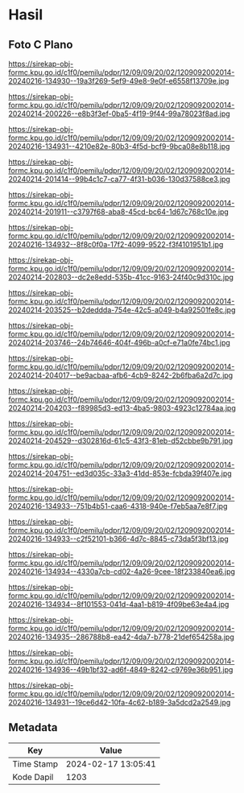# Hasil

## Foto C Plano

https://sirekap-obj-formc.kpu.go.id/c1f0/pemilu/pdpr/12/09/09/20/02/1209092002014-20240216-134930--19a3f269-5ef9-49e8-9e0f-e6558f13709e.jpg

https://sirekap-obj-formc.kpu.go.id/c1f0/pemilu/pdpr/12/09/09/20/02/1209092002014-20240214-200226--e8b3f3ef-0ba5-4f19-9f44-99a78023f8ad.jpg

https://sirekap-obj-formc.kpu.go.id/c1f0/pemilu/pdpr/12/09/09/20/02/1209092002014-20240216-134931--4210e82e-80b3-4f5d-bcf9-9bca08e8b118.jpg

https://sirekap-obj-formc.kpu.go.id/c1f0/pemilu/pdpr/12/09/09/20/02/1209092002014-20240214-201414--99b4c1c7-ca77-4f31-b036-130d37588ce3.jpg

https://sirekap-obj-formc.kpu.go.id/c1f0/pemilu/pdpr/12/09/09/20/02/1209092002014-20240214-201911--c3797f68-aba8-45cd-bc64-1d67c768c10e.jpg

https://sirekap-obj-formc.kpu.go.id/c1f0/pemilu/pdpr/12/09/09/20/02/1209092002014-20240216-134932--8f8c0f0a-17f2-4099-9522-f3f4101951b1.jpg

https://sirekap-obj-formc.kpu.go.id/c1f0/pemilu/pdpr/12/09/09/20/02/1209092002014-20240214-202803--dc2e8edd-535b-41cc-9163-24f40c9d310c.jpg

https://sirekap-obj-formc.kpu.go.id/c1f0/pemilu/pdpr/12/09/09/20/02/1209092002014-20240214-203525--b2deddda-754e-42c5-a049-b4a92501fe8c.jpg

https://sirekap-obj-formc.kpu.go.id/c1f0/pemilu/pdpr/12/09/09/20/02/1209092002014-20240214-203746--24b74646-404f-496b-a0cf-e71a0fe74bc1.jpg

https://sirekap-obj-formc.kpu.go.id/c1f0/pemilu/pdpr/12/09/09/20/02/1209092002014-20240214-204017--be9acbaa-afb6-4cb9-8242-2b6fba6a2d7c.jpg

https://sirekap-obj-formc.kpu.go.id/c1f0/pemilu/pdpr/12/09/09/20/02/1209092002014-20240214-204203--f89985d3-ed13-4ba5-9803-4923c12784aa.jpg

https://sirekap-obj-formc.kpu.go.id/c1f0/pemilu/pdpr/12/09/09/20/02/1209092002014-20240214-204529--d302816d-61c5-43f3-81eb-d52cbbe9b791.jpg

https://sirekap-obj-formc.kpu.go.id/c1f0/pemilu/pdpr/12/09/09/20/02/1209092002014-20240214-204751--ed3d035c-33a3-41dd-853e-fcbda39f407e.jpg

https://sirekap-obj-formc.kpu.go.id/c1f0/pemilu/pdpr/12/09/09/20/02/1209092002014-20240216-134933--751b4b51-caa6-4318-940e-f7eb5aa7e8f7.jpg

https://sirekap-obj-formc.kpu.go.id/c1f0/pemilu/pdpr/12/09/09/20/02/1209092002014-20240216-134933--c2f52101-b366-4d7c-8845-c73da5f3bf13.jpg

https://sirekap-obj-formc.kpu.go.id/c1f0/pemilu/pdpr/12/09/09/20/02/1209092002014-20240216-134934--4330a7cb-cd02-4a26-9cee-18f233840ea6.jpg

https://sirekap-obj-formc.kpu.go.id/c1f0/pemilu/pdpr/12/09/09/20/02/1209092002014-20240216-134934--8f101553-041d-4aa1-b819-4f09be63e4a4.jpg

https://sirekap-obj-formc.kpu.go.id/c1f0/pemilu/pdpr/12/09/09/20/02/1209092002014-20240216-134935--286788b8-ea42-4da7-b778-21def654258a.jpg

https://sirekap-obj-formc.kpu.go.id/c1f0/pemilu/pdpr/12/09/09/20/02/1209092002014-20240216-134936--49b1bf32-ad6f-4849-8242-c9769e36b951.jpg

https://sirekap-obj-formc.kpu.go.id/c1f0/pemilu/pdpr/12/09/09/20/02/1209092002014-20240216-134931--19ce6d42-10fa-4c62-b189-3a5dcd2a2549.jpg


## Metadata

| Key        | Value               |
| ---------- | ------------------- |
| Time Stamp | 2024-02-17 13:05:41 |
| Kode Dapil | 1203                |



